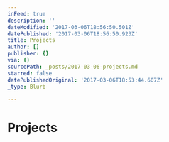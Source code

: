 ```yaml
---
inFeed: true
description: ''
dateModified: '2017-03-06T18:56:50.501Z'
datePublished: '2017-03-06T18:56:50.923Z'
title: Projects
author: []
publisher: {}
via: {}
sourcePath: _posts/2017-03-06-projects.md
starred: false
datePublishedOriginal: '2017-03-06T18:53:44.607Z'
_type: Blurb

---
```

# Projects